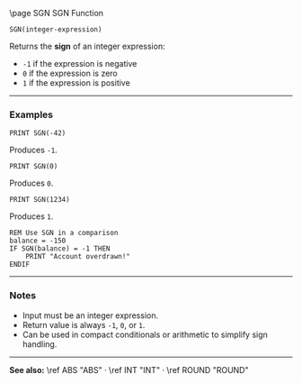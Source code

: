 \page SGN SGN Function

```basic
SGN(integer-expression)
```

Returns the **sign** of an integer expression:

* `-1` if the expression is negative
* `0` if the expression is zero
* `1` if the expression is positive

---

### Examples

```basic
PRINT SGN(-42)
```

Produces `-1`.

```basic
PRINT SGN(0)
```

Produces `0`.

```basic
PRINT SGN(1234)
```

Produces `1`.

```basic
REM Use SGN in a comparison
balance = -150
IF SGN(balance) = -1 THEN
    PRINT "Account overdrawn!"
ENDIF
```

---

### Notes

* Input must be an integer expression.
* Return value is always `-1`, `0`, or `1`.
* Can be used in compact conditionals or arithmetic to simplify sign handling.

---

**See also:**
\ref ABS "ABS" · \ref INT "INT" · \ref ROUND "ROUND"
